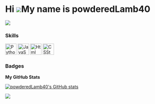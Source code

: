 Hi ![](https://user-images.githubusercontent.com/18350557/176309783-0785949b-9127-417c-8b55-ab5a4333674e.gif)My name is powderedLamb40
==================================================================================================================================

<a href="https://www.github.com/powderedLamb40" target="_blank" rel="noreferrer"><img
src="https://img.shields.io/github/followers/powderedLamb40?logo=github&style=for-the-badge&color=0891b2&labelColor=1c1917" /></a>

### Skills


<p align="left">
<a href="https://www.python.org/" target="_blank" rel="noreferrer"><img src="https://raw.githubusercontent.com/danielcranney/readme-generator/main/public/icons/skills/python-colored.svg" width="36" height="36" alt="Python" /></a>
<a href="https://developer.mozilla.org/en-US/docs/Web/JavaScript" target="_blank" rel="noreferrer"><img src="https://raw.githubusercontent.com/danielcranney/readme-generator/main/public/icons/skills/javascript-colored.svg" width="36" height="36" alt="JavaScript" /></a>
<a href="https://developer.mozilla.org/en-US/docs/Glossary/HTML5" target="_blank" rel="noreferrer"><img src="https://raw.githubusercontent.com/danielcranney/readme-generator/main/public/icons/skills/html5-colored.svg" width="36" height="36" alt="Html" /></a>
<a href="https://www.w3.org/TR/CSS/#css" target="_blank" rel="noreferrer"><img src="https://raw.githubusercontent.com/danielcranney/readme-generator/main/public/icons/skills/css3-colored.svg" width="36" height="36" alt="CSSt" /></a>
</p>


### Badges

<b>My GitHub Stats</b>

<a href="http://www.github.com/powderedLamb40"><img src="https://github-readme-stats.vercel.app/api?username=powderedLamb40&show_icons=true&hide=&count_private=true&title_color=0891b2&text_color=ffffff&icon_color=0891b2&bg_color=1c1917&hide_border=true&show_icons=true" alt="powderedLamb40's GitHub stats" /></a>

<a href="http://www.github.com/powderedLamb40"><img src="https://github-readme-streak-stats.herokuapp.com/?user=powderedLamb40&stroke=ffffff&background=1c1917&ring=0891b2&fire=0891b2&currStreakNum=ffffff&currStreakLabel=0891b2&sideNums=ffffff&sideLabels=ffffff&dates=ffffff&hide_border=true" /></a>

